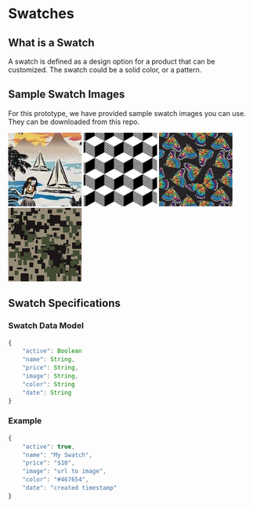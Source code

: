 # Swatches

## What is a Swatch
A swatch is defined as a design option for a product that can be customized. The swatch could be a solid color, or a pattern. 

## Sample Swatch Images 
For this prototype, we have provided sample swatch images you can use. They can be downloaded from this repo. 

![Aloha](https://raw.githubusercontent.com/RauxaRepo/Coding-Challenge-Services-Engineering/master/swatches/aloha-sm.jpg "Aloha") 
![Cubes](https://raw.githubusercontent.com/RauxaRepo/Coding-Challenge-Services-Engineering/master/swatches/cubes-sm.jpg "Cubes")
![Rainbows and Butterflies](https://raw.githubusercontent.com/RauxaRepo/Coding-Challenge-Services-Engineering/master/swatches/rainbow-butterflies-sm.jpg "Rainbows and Butterflies")
![Camo](https://raw.githubusercontent.com/RauxaRepo/Coding-Challenge-Services-Engineering/master/swatches/camo-sm.jpg "Camo") 

## Swatch Specifications

### Swatch Data Model 

```javascript
{
    "active": Boolean
    "name": String,
    "price": String,
    "image": String,
    "color": String
    "date": String
}
```
### Example
```javascript
{
    "active": true,
    "name": "My Swatch",
    "price": "$10",
    "image": "url to image",
    "color": "#467654",
    "date": "created timestamp"
}
```
